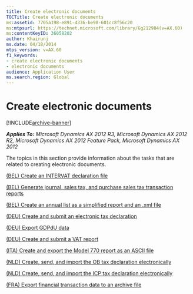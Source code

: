 ```yaml
---
title: Create electronic documents
TOCTitle: Create electronic documents
ms:assetid: 7705a198-e891-4336-be98-601cc8f56c20
ms:mtpsurl: https://technet.microsoft.com/library/Gg212984(v=AX.60)
ms:contentKeyID: 36058202
author: Khairunj
ms.date: 04/18/2014
mtps_version: v=AX.60
f1_keywords:
- create electronic documents
- electronic documents
audience: Application User
ms.search.region: Global
---
```


# Create electronic documents 


[!INCLUDE[archive-banner](includes/archive-banner.md)]


_**Applies To:** Microsoft Dynamics AX 2012 R3, Microsoft Dynamics AX 2012 R2, Microsoft Dynamics AX 2012 Feature Pack, Microsoft Dynamics AX 2012_

The topics in this section provide information about the tasks that are related to creating electronic documents.

[(BEL) Create an INTERVAT declaration file](bel-create-an-intervat-declaration-file.md)

[(BEL) Generate journal, sales tax, and purchase sales tax transaction reports](bel-generate-journal-sales-tax-and-purchase-sales-tax-transaction-reports.md)

[(BEL) Create an annual list as a simplified report and an .xml file](bel-create-an-annual-list-as-a-simplified-report-and-an-xml-file.md)

[(DEU) Create and submit an electronic tax declaration](deu-create-and-submit-an-electronic-tax-declaration.md)

[(DEU) Export GDPdU data](deu-export-gdpdu-data.md)

[(DEU) Create and submit a VAT report](deu-create-and-submit-a-vat-report.md)

[(ITA) Create and export the Model 770 report as an ASCII file](ita-create-and-export-the-model-770-report-as-an-ascii-file.md)

[(NLD) Create, send, and import the OB tax declaration electronically](nld-create-send-and-import-the-ob-tax-declaration-electronically.md)

[(NLD) Create, send, and import the ICP tax declaration electronically](nld-create-send-and-import-the-icp-tax-declaration-electronically.md)

[(FRA) Export financial transaction data to an archive file](fra-export-financial-transaction-data-to-an-archive-file.md)

  


